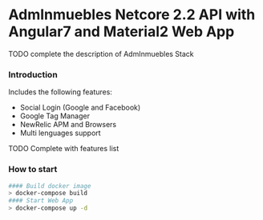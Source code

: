 # AdmInmuebles Netcore 2.2 API with Angular7 and Material2 Web App

TODO complete the description of AdmInmuebles Stack

### Introduction

Includes the following features:

* Social Login (Google and Facebook)
* Google Tag Manager
* NewRelic APM and Browsers
* Multi lenguages support

  
TODO Complete with features list

### How to start

```bash
#### Build docker image
> docker-compose build
#### Start Web App
> docker-compose up -d
```

